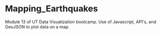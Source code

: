 # Mapping_Earthquakes
Module 13 of UT Data Visualization bootcamp. Use of Javascript, API's, and GeoJSON to plot data on a map.

